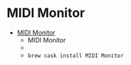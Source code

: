 # MIDI Monitor
- [MIDI Monitor](https://www.snoize.com/MIDIMonitor/)
  -  MIDI Monitor
  - 
  - `brew cask install MIDI Monitor`
